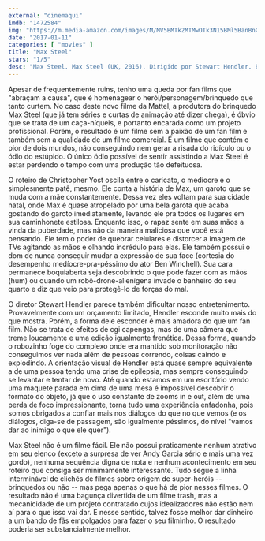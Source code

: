 ```yaml
---
external: "cinemaqui"
imdb: "1472584"
img: "https://m.media-amazon.com/images/M/MV5BMTk2MTMwOTk3N15BMl5BanBnXkFtZTgwMDI5OTYxMDI@._V1_SY150_CR0,0,101,150_.jpg"
date: "2017-01-11"
categories: [ "movies" ]
title: "Max Steel"
stars: "1/5"
desc: "Max Steel. Max Steel (UK, 2016). Dirigido por Stewart Hendler. Escrito por Christopher Yost. Com Ben Winchell (Max McGrath), Josh Brener (Steel), Maria Bello (Molly McGrath), Andy Garcia (Dr. Miles Edwards), Ana Villafañe (Sofia Martinez), Mike Doyle (Jim McGrath), Phillip DeVona (Harkins), Billy Slaughter (Murphy), Al Mitchell (Dr. Smith)."
---
```

Apesar de frequentemente ruins, tenho uma queda por fan films que "abraçam a causa", que é homenagear o herói/personagem/brinquedo que tanto curtem. No caso deste novo filme da Mattel, a produtora do brinquedo Max Steel (que já tem séries e curtas de animação até dizer chega), é óbvio que se trata de um caça-níqueis, e portanto encarada como um projeto profissional. Porém, o resultado é um filme sem a paixão de um fan film e também sem a qualidade de um filme comercial. É um filme que contém o pior de dois mundos, não conseguindo nem gerar a risada do ridículo ou o ódio do estúpido. O único ódio possível de sentir assistindo a Max Steel é estar perdendo o tempo com uma produção tão defeituosa.

O roteiro de Christopher Yost oscila entre o caricato, o medíocre e o simplesmente patê, mesmo. Ele conta a história de Max, um garoto que se muda com a mãe constantemente. Dessa vez eles voltam para sua cidade natal, onde Max é quase atropelado por uma bela garota que acaba gostando do garoto imediatamente, levando ele pra todos os lugares em sua caminhonete estilosa. Enquanto isso, o rapaz sente em suas mãos a vinda da puberdade, mas não da maneira maliciosa que você está pensando. Ele tem o poder de quebrar celulares e distorcer a imagem de TVs agitando as mãos e olhando incrédulo para elas. Ele também possui o dom de nunca conseguir mudar a expressão de sua face (cortesia do desempenho medíocre-pra-péssimo do ator Ben Winchell). Sua cara permanece boquiaberta seja descobrindo o que pode fazer com as mãos (hum) ou quando um robô-drone-alienígena invade o banheiro do seu quarto e diz que veio para protegê-lo de forças do mal.

O diretor Stewart Hendler parece também dificultar nosso entretenimento. Provavelmente com um orçamento limitado, Hendler esconde muito mais do que mostra. Porém, a forma dele esconder é mais amadora do que um fan film. Não se trata de efeitos de cgi capengas, mas de uma câmera que treme loucamente e uma edição igualmente frenética. Dessa forma, quando o robozinho foge do complexo onde era mantido sob monitoração não conseguimos ver nada além de pessoas correndo, coisas caindo e explodindo. A orientação visual de Hendler está quase sempre equivalente a de uma pessoa tendo uma crise de epilepsia, mas sempre conseguindo se levantar e tentar de novo. Até quando estamos em um escritório vendo uma maquete parada em cima de uma mesa é impossível descobrir o formato do objeto, já que o uso constante de zooms in e out, além de uma perda de foco impressionante, torna tudo uma experiência enfadonha, pois somos obrigados a confiar mais nos diálogos do que no que vemos (e os diálogos, diga-se de passagem, são igualmente péssimos, do nível "vamos dar ao inimigo o que ele quer").

Max Steel não é um filme fácil. Ele não possui praticamente nenhum atrativo em seu elenco (exceto a surpresa de ver Andy Garcia sério e mais uma vez gordo), nenhuma sequência digna de nota e nenhum acontecimento em seu roteiro que consiga ser minimamente interessante. Tudo segue a linha interminável de clichês de filmes sobre origem de super-heróis -- brinquedos ou não -- mas pega apenas o que há de pior nesses filmes. O resultado não é uma bagunça divertida de um filme trash, mas a mecanicidade de um projeto contratado cujos idealizadores não estão nem aí para o que isso vai dar. E nesse sentido, talvez fosse melhor dar dinheiro a um bando de fãs empolgados para fazer o seu filminho. O resultado poderia ser substancialmente melhor.

